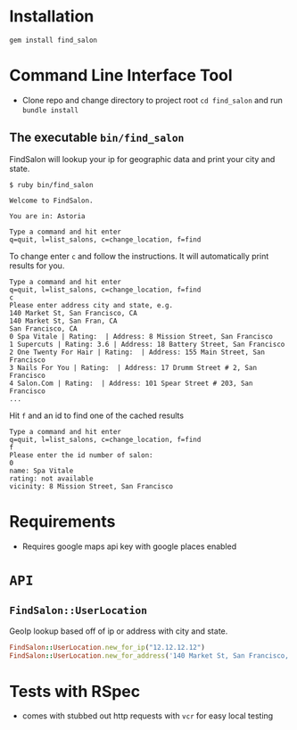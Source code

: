 # Installation
`gem install find_salon`

# Command Line Interface Tool
- Clone repo and change directory to project root `cd find_salon` and run `bundle install`

## The executable `bin/find_salon`
FindSalon will lookup your ip for geographic data and print your city and state.
```
$ ruby bin/find_salon

Welcome to FindSalon.

You are in: Astoria

Type a command and hit enter
q=quit, l=list_salons, c=change_location, f=find
```

To change enter `c` and follow the instructions. It will automatically print results for you.

```
Type a command and hit enter
q=quit, l=list_salons, c=change_location, f=find
c
Please enter address city and state, e.g.
140 Market St, San Francisco, CA
140 Market St, San Fran, CA     
San Francisco, CA
0 Spa Vitale | Rating:  | Address: 8 Mission Street, San Francisco
1 Supercuts | Rating: 3.6 | Address: 18 Battery Street, San Francisco
2 One Twenty For Hair | Rating:  | Address: 155 Main Street, San Francisco
3 Nails For You | Rating:  | Address: 17 Drumm Street # 2, San Francisco
4 Salon.Com | Rating:  | Address: 101 Spear Street # 203, San Francisco
...
```

Hit `f` and an id to find one of the cached results

```
Type a command and hit enter
q=quit, l=list_salons, c=change_location, f=find
f
Please enter the id number of salon:
0
name: Spa Vitale
rating: not available
vicinity: 8 Mission Street, San Francisco

```

# Requirements
- Requires google maps api key with google places enabled

# `API`
## `FindSalon::UserLocation`
GeoIp lookup based off of ip or address with city and state.

```ruby
FindSalon::UserLocation.new_for_ip("12.12.12.12")
FindSalon::UserLocation.new_for_address('140 Market St, San Francisco, CA')
```

# Tests with RSpec
- comes with stubbed out http requests with `vcr` for easy local testing
